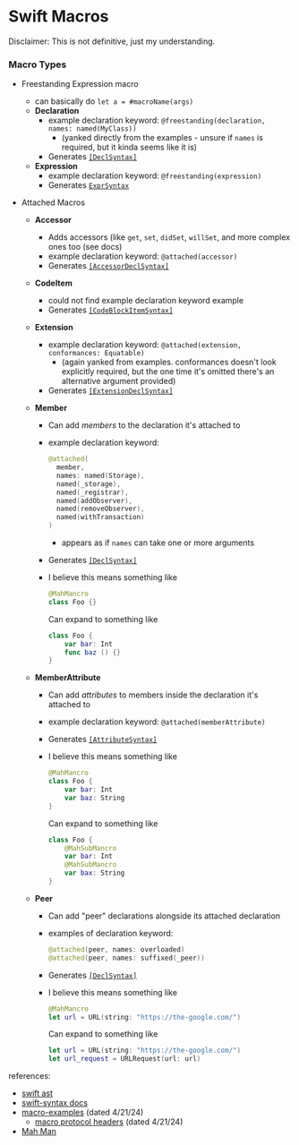 <!-- permalink: ab010c3705498311e5468321e0fd6ee8 DO NOT DELETE OR EDIT THIS LINE -->
# Swift Macros

Disclaimer: This is not definitive, just my understanding.

### Macro Types
* Freestanding Expression macro
	* can basically do `let a = #macroName(args)`
	* **Declaration**
		* example declaration keyword: `@freestanding(declaration, names: named(MyClass))`
			* (yanked directly from the examples - unsure if `names` is required, but it kinda seems like it is)
		* Generates [`[DeclSyntax]`](https://swiftpackageindex.com/apple/swift-syntax/510.0.1/documentation/swiftsyntax/declsyntax)
	* **Expression**
		* example declaration keyword: `@freestanding(expression)`
		* Generates [`ExprSyntax`](https://swiftpackageindex.com/apple/swift-syntax/510.0.1/documentation/swiftsyntax/exprsyntax)

* Attached Macros
	* **Accessor**
		* Adds accessors (like `get`, `set`, `didSet`, `willSet`, and more complex ones too (see docs)
		* example declaration keyword: `@attached(accessor)`
		* Generates [`[AccessorDeclSyntax]`](https://swiftpackageindex.com/apple/swift-syntax/510.0.1/documentation/swiftsyntax/accessordeclsyntax)
	* **CodeItem**
		* could not find example declaration keyword example
		* Generates [`[CodeBlockItemSyntax]`](https://swiftpackageindex.com/apple/swift-syntax/510.0.1/documentation/swiftsyntax/codeblockitemsyntax)
	* **Extension**
		* example declaration keyword: `@attached(extension, conformances: Equatable)`
			* (again yanked from examples. conformances doesn't look explicitly required, but the one time it's omitted there's an alternative argument provided)
		* Generates [`[ExtensionDeclSyntax]`](https://swiftpackageindex.com/apple/swift-syntax/510.0.1/documentation/swiftsyntax/extensiondeclsyntax)
	* **Member**
		* Can add *members* to the declaration it's attached to
		* example declaration keyword:

			```swift
			@attached(
			  member,
			  names: named(Storage),
			  named(_storage),
			  named(_registrar),
			  named(addObserver),
			  named(removeObserver),
			  named(withTransaction)
			)
			```

			* appears as if `names` can take one or more arguments
		* Generates [`[DeclSyntax]`](https://swiftpackageindex.com/apple/swift-syntax/510.0.1/documentation/swiftsyntax/declsyntax)
		* I believe this means something like

			```swift
			@MahMancro
			class Foo {}
			```

			Can expand to something like 

			```swift
			class Foo {
				var bar: Int
				func baz () {}
			}
			```

	* **MemberAttribute**
		* Can add *attributes* to members inside the declaration it's attached to
		* example declaration keyword: `@attached(memberAttribute)`
		* Generates [`[AttributeSyntax]`](https://swiftpackageindex.com/apple/swift-syntax/510.0.1/documentation/swiftsyntax/attributesyntax)
		* I believe this means something like

			```swift
			@MahMancro
			class Foo {
				var bar: Int
				var baz: String
			}
			```

			Can expand to something like 

			```swift
			class Foo {
				@MahSubMancro
				var bar: Int
				@MahSubMancro
				var bax: String
			}
			```

	* **Peer**
		* Can add "peer" declarations alongside its attached declaration
		* examples of declaration keyword:

			```swift
			@attached(peer, names: overloaded)
			@attached(peer, names: suffixed(_peer))
			```

		* Generates [`[DeclSyntax]`](https://swiftpackageindex.com/apple/swift-syntax/510.0.1/documentation/swiftsyntax/declsyntax)
		* I believe this means something like

			```swift
			@MahMancro
			let url = URL(string: "https://the-google.com/")
			```

			Can expand to something like 

			```swift
			let url = URL(string: "https://the-google.com/")
			let url_request = URLRequest(url: url)
			```

references:

* [swift ast](https://swift-ast-explorer.com)
* [swift-syntax docs](https://swiftpackageindex.com/apple/swift-syntax/510.0.1/documentation/swiftsyntax)
* [macro-examples](https://github.com/apple/swift-syntax/tree/4824d4d0ee6b733f8fb87016b165e55c37127190/Examples/Sources/MacroExamples) (dated 4/21/24)
	* [macro protocol headers](https://github.com/apple/swift-syntax/tree/4824d4d0ee6b733f8fb87016b165e55c37127190/Sources/SwiftSyntaxMacros/MacroProtocols) (dated 4/21/24)
* [Mah Man](https://media.giphy.com/media/v1.Y2lkPTc5MGI3NjExaDlqc21tazZrZ2N1OXE3b2ttaDFremR2djduZHdua2FkYW56Y2QzdiZlcD12MV9pbnRlcm5hbF9naWZfYnlfaWQmY3Q9Zw/qPVzemjFi150Q/giphy.gif)
